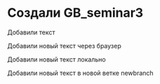 ﻿# Создали GB_seminar3

Добавили текст

Добавили новый текст через браузер

Добавили новый текст локально

Добавили новый текст в новой ветке newbranch
